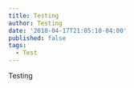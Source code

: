 ```yaml
---
title: Testing
author: Testing
date: '2018-04-17T21:05:10-04:00'
published: false
tags:
  - Test
---
```

Testing
